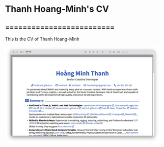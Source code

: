 # Thanh Hoang-Minh's CV

## =========================

This is the CV of Thanh Hoang-Minh

![image](/image.png)


